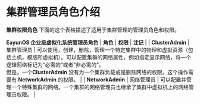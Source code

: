 # 集群管理员角色介绍

**集群权限角色**
下面的这个表格描述了适用于集群管理的管理员角色和权限。

**EayunOS 企业级虚拟化系统管理员角色**
| **角色** | **权限** | **注记** |
| **ClusterAdmin** | 集群管理员 | 可以使用，创建，删除，管理一个特定集群中的物理和虚拟资源（包括主机，模版和虚拟机）。可以配置集群的网络属性，例如指定显示网络，将一个逻辑网络标记为“必需的”或者“非必需的”。<br/>但是，一个**ClusterAdmin** 没有为一个集群负载或是删除网络的权限。这个操作需要有 **NetworkAdmin** 的权限。 |
| **NetworkAdmin** | 网络管理员 | 可以配置并管理一个特殊集群的网络。一个集群的网络管理员也继承了集群中虚拟机上的网络管理员权限。 |


